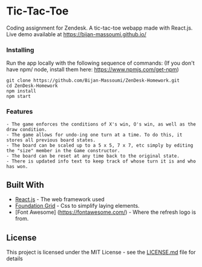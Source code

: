 # Tic-Tac-Toe

Coding assignment for Zendesk. A tic-tac-toe webapp made with React.js. Live demo available at https://bijan-massoumi.github.io/

### Installing

Run the app locally with the following sequence of commands: (If you don't have npm/ node, install them here: https://www.npmjs.com/get-npm)

```
git clone https://github.com/Bijan-Massoumi/ZenDesk-Homework.git
cd ZenDesk-Homework
npm install
npm start
```

### Features
    - The game enforces the conditions of X's win, O's win, as well as the draw condition.
    - The game allows for undo-ing one turn at a time. To do this, it stores all previous board states.
    - The board can be scaled up to a 5 x 5, 7 x 7, etc simply by editing the "size" member in the Game constructor.  
    - The board can be reset at any time back to the original state.
    - There is updated info text to keep track of whose turn it is and who has won.
    
## Built With

* [React.js](https://reactjs.org/) - The web framework used
* [Foundation Grid](https://foundation.zurb.com/grid.html) - Css to simplify laying elements.
* [Font Awesome] (https://fontawesome.com/) - Where the refresh logo is from.

## License

This project is licensed under the MIT License - see the [LICENSE.md](LICENSE.md) file for details
